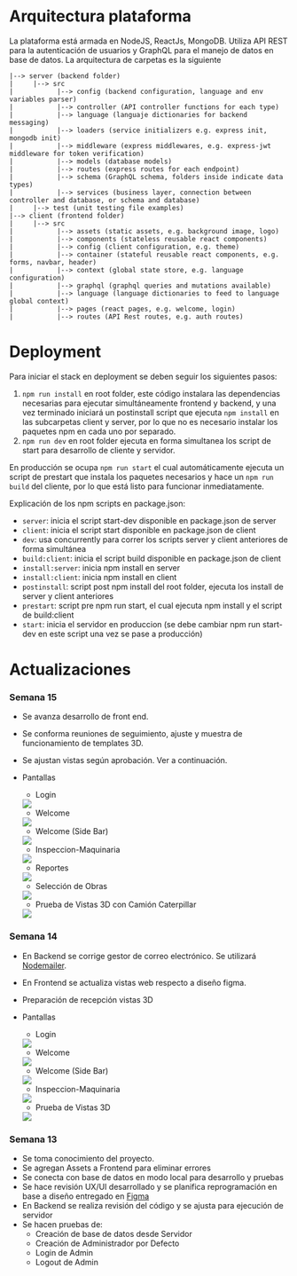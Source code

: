 # Arquitectura plataforma

La plataforma está armada en NodeJS, ReactJs, MongoDB. Utiliza API REST para la autenticación de usuarios y GraphQL para el manejo de datos en base  de datos. La arquitectura de carpetas es la siguiente

```
|--> server (backend folder)  
|     |--> src  
|           |--> config (backend configuration, language and env variables parser)  
|           |--> controller (API controller functions for each type)  
|           |--> language (languaje dictionaries for backend messaging)  
|           |--> loaders (service initializers e.g. express init, mongodb init)  
|           |--> middleware (express middlewares, e.g. express-jwt middleware for token verification)  
|           |--> models (database models)  
|           |--> routes (express routes for each endpoint)  
|           |--> schema (GraphQL schema, folders inside indicate data types)  
|           |--> services (business layer, connection between controller and database, or schema and database)  
|     |--> test (unit testing file examples)  
|--> client (frontend folder)  
|     |--> src  
|           |--> assets (static assets, e.g. background image, logo)    
|           |--> components (stateless reusable react components)    
|           |--> config (client configuration, e.g. theme)    
|           |--> container (stateful reusable react components, e.g. forms, navbar, header)    
|           |--> context (global state store, e.g. language configuration)    
|           |--> graphql (graphql queries and mutations available)    
|           |--> language (language dictionaries to feed to language global context)    
|           |--> pages (react pages, e.g. welcome, login)    
|           |--> routes (API Rest routes, e.g. auth routes) 
```

# Deployment

Para iniciar el stack en deployment se deben seguir los siguientes pasos:

1. ```npm run install``` en root folder, este código instalara las dependencias necesarias para ejecutar simultáneamente frontend y backend, y una vez terminado iniciará un postinstall script que ejecuta ```npm install``` en las subcarpetas client y server, por lo que no es necesario instalar los paquetes npm en cada uno por separado.
2. ```npm run dev``` en root folder ejecuta en forma simultanea los script de start para desarrollo de cliente y servidor.

En producción se ocupa ```npm run start``` el cual automáticamente ejecuta un script de prestart que instala los paquetes necesarios y hace un ```npm run build``` del cliente, por lo que está listo para funcionar inmediatamente.

Explicación de los npm scripts en package.json:

- ```server```: inicia el script start-dev disponible en package.json de server
- ```client```: inicia el script start disponible en package.json de client
- ```dev```: usa concurrently para correr los scripts server y client anteriores de forma simultánea
- ```build:client```: inicia el script build disponible en package.json de client
- ```install:server```: inicia npm install en server
- ```install:client```: inicia npm install en client
- ```postinstall```: script post npm install del root folder, ejecuta los install de server y client anteriores
- ```prestart```: script pre npm run start, el cual ejecuta npm install y el script de build:client
- ```start```: inicia el servidor en produccion (se debe cambiar npm run start-dev en este script una vez se pase a producción)



# Actualizaciones

<h3>Semana 15</h3>

- Se avanza desarrollo de front end.
- Se conforma reuniones de seguimiento, ajuste y muestra de funcionamiento de templates 3D.
- Se ajustan vistas según aprobación. Ver a continuación.
- Pantallas

    * Login <br>
    <img src="./pantallas_v2/Login.PNG" style="max-width: 600px">

    * Welcome <br>
    <img src="./pantallas_v2/Welcome.PNG" style="max-width: 600px">

    * Welcome (Side Bar) <br>
    <img src="./pantallas_v2/Welcome-Sidebar.PNG" style="max-width: 600px">

    * Inspeccion-Maquinaria <br>
    <img src="./pantallas_v2/Inspeccion-Maquinaria.PNG" style="max-width: 600px">

    * Reportes <br>
    <img src="./pantallas_v2/Reportes.PNG" style="max-width: 600px">

    * Selección de Obras <br>
    <img src="./pantallas_v2/Sitios.PNG" style="max-width: 600px">

    * Prueba de Vistas 3D con Camión Caterpillar<br>
    <img src="./pantallas_v2/Vista-3D.gif" style="max-width: 600px">

<h3>Semana 14</h3>

- En Backend se corrige gestor de correo electrónico. Se utilizará <a href="https://nodemailer.com">Nodemailer</a>.
- En Frontend se actualiza vistas web respecto a diseño figma.
- Preparación de recepción vistas 3D
- Pantallas

    * Login <br>
    <img src="./pantallas/Login.PNG" style="max-width: 600px">

    * Welcome <br>
    <img src="./pantallas/Welcome.PNG" style="max-width: 600px">

    * Welcome (Side Bar) <br>
    <img src="./pantallas/Welcome-Sidebar.PNG" style="max-width: 600px">

    * Inspeccion-Maquinaria <br>
    <img src="./pantallas/Inspeccion-Maquinaria.PNG" style="max-width: 600px">

    * Prueba de Vistas 3D <br>
    <img src="./pantallas/Vista-3D.gif" style="max-width: 600px">

<h3>Semana 13</h3>

- Se toma conocimiento del proyecto.
- Se agregan Assets a Frontend para eliminar errores
- Se conecta con base de datos en modo local para desarrollo y pruebas
- Se hace revisión UX/UI desarrollado y se planifica reprogramación en base a diseño entregado en <a href="https://www.figma.com/file/grZYy6qrd0msfdjx9JBJuF/Wireframes-en-media-fidelidad?node-id=2%3A5">Figma</a>
- En Backend se realiza revisión del código y se ajusta para ejecución de servidor
- Se hacen pruebas de:
    * Creación de base de datos desde Servidor
    * Creación de Administrador por Defecto
    * Login de Admin
    * Logout de Admin